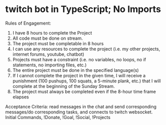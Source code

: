 # twitch bot in TypeScript; No Imports

Rules of Engagement:
1. I have 8 hours to complete the Project
2. All code must be done on stream.
3. The project must be completable in 8 hours
4. I can use any resources to complete the project (i.e. my other projects, internet forums, youtube, chatbot)
5. Projects must have a constraint (i.e. no variables, no loops, no if statements, no importing files, etc.)
6. The entire project must be done in the specified language(s)
7. If I cannot complete the project in the given time, I will receive a punishment (100 pushups, 100 squats, a 5-minute plank, etc.) that I will complete at the beginning of the Sunday Stream.
8. The project must always be completed even if the 8-hour time frame elapses


Acceptance Criteria: read messages in the chat and send corresponding messages/do corresponding tasks, and connects to twitch websocket. Initial Commands, !Donate, !Goal, !Social, !Projects

